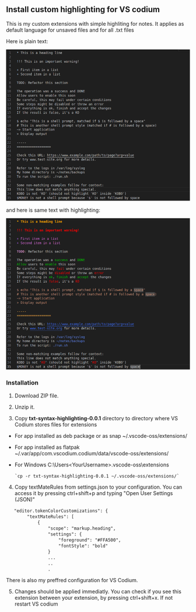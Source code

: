 ## Install custom highlighting for VS codium

This is my custom extensions with simple highliting for notes. It applies as default language for unsaved files and for all .txt files 

Here is plain text:

![Demo screenshot](media/Text_without_highlighting.png)

and here is same text with highlighting:

![Demo screenshot](media/Text_with_highlighting.png)

### Installation

1. Download ZIP file. 

2. Unzip it. 

3. Copy **txt-syntax-highlighting-0.0.1** directory to directory where VS Codium stores files for extensions

  - For app installed as deb package or as snap
    ~/.vscode-oss/extensions/

  - For app installed as flatpak
    ~/.var/app/com.vscodium.codium/data/vscode-oss/extensions/

  - For Windows
    C:\Users\<YourUsername>\.vscode-oss\extensions


        `cp -r txt-syntax-highlighting-0.0.1 ~/.vscode-oss/extensions/`

4. Copy textMateRules from settings.json to your configuration. You can access it by pressing ctrl+shift+p and typing "Open User Settings (JSON)"

````
   "editor.tokenColorCustomizations": {
        "textMateRules": [
            {
                "scope": "markup.heading",
                "settings": {
                    "foreground": "#FFA500",
                    "fontStyle": "bold"
                }
                ...
                ..
                .
````

  There is also my preffred configuration for VS Codium.

5. Changes should be applied immediatly. You can check if you see this extension between your extension, by pressing ctrl+shift+x. If not restart VS codium
